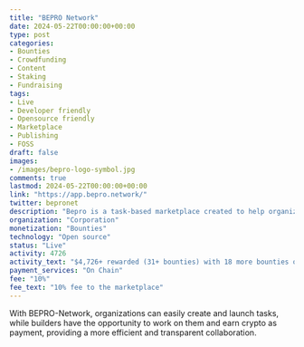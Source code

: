 ```yaml
---
title: "BEPRO Network"
date: 2024-05-22T00:00:00+00:00
type: post
categories:
- Bounties
- Crowdfunding
- Content
- Staking
- Fundraising
tags:
- Live
- Developer friendly
- Opensource friendly
- Marketplace
- Publishing
- FOSS
draft: false
images:
- /images/bepro-logo-symbol.jpg
comments: true
lastmod: 2024-05-22T00:00:00+00:00
link: "https://app.bepro.network/"
twitter: bepronet
description: "Bepro is a task-based marketplace created to help organizations and builders thrive."
organization: "Corporation"
monetization: "Bounties"
technology: "Open source"
status: "Live"
activity: 4726
activity_text: "$4,726+ rewarded (31+ bounties) with 18 more bounties open (total value ~$4630)"
payment_services: "On Chain"
fee: "10%"
fee_text: "10% fee to the marketplace"
---
```


With BEPRO-Network, organizations can easily create and launch tasks, while builders have the opportunity to work on them and earn crypto as payment, providing a more efficient and transparent collaboration.<!--more-->
